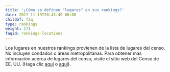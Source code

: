```yaml
---
title: '¿Cómo se definen "lugares" en sus rankings?'
date: 2017-11-19T20:43:49-08:00
childof: faq
type: rankings
weight: 171
faqid: rankings-locations
---
```

Los lugares en nuestros rankings provienen de la lista de lugares del censo. No incluyen condados o áreas metropolitanas. Para obtener más información acerca de lugares del censo, visite el sitio web del Censo de EE. UU. (Haga clic <a href="https://www.census.gov/geo/reference/gtc/gtc_place.html" target="_blank">aquí</a> o <a href="https://www.census.gov/content/dam/Census/data/developers/understandingplace.pdf" target="_blank">aquí</a>).